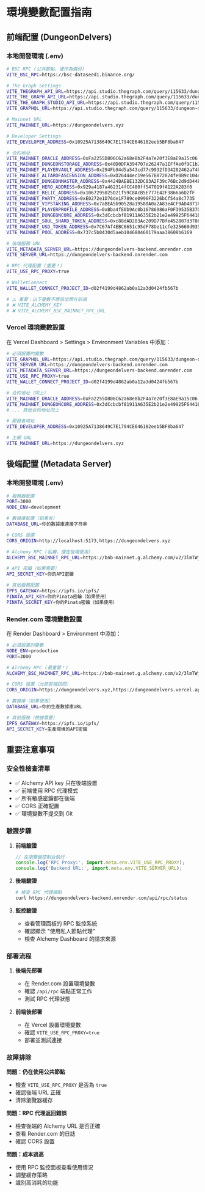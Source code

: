 # 環境變數配置指南

## 前端配置 (DungeonDelvers)

### 本地開發環境 (.env)
```bash
# BSC RPC (公共節點，僅作為備份)
VITE_BSC_RPC=https://bsc-dataseed1.binance.org/

# The Graph Settings
VITE_THEGRAPH_API_URL=https://api.studio.thegraph.com/query/115633/dungeon-delvers/v2.0.1
VITE_THE_GRAPH_API_URL=https://api.studio.thegraph.com/query/115633/dungeon-delvers/v2.0.1
VITE_THE_GRAPH_STUDIO_API_URL=https://api.studio.thegraph.com/query/115633/dungeon-delvers/v2.0.1
VITE_GRAPHQL_URL=https://api.studio.thegraph.com/query/115633/dungeon-delvers/v2.0.1

# Mainnet URL
VITE_MAINNET_URL=https://dungeondelvers.xyz

# Developer Settings
VITE_DEVELOPER_ADDRESS=0x10925A7138649C7E1794CE646182eeb5BF8ba647

# 合約地址
VITE_MAINNET_ORACLE_ADDRESS=0xFa2255D806C62a68e8b2F4a7e20f3E8aE9a15c06
VITE_MAINNET_DUNGEONSTORAGE_ADDRESS=0x40D0DFA394707e26247a1EFfAe0f9C1b248Fff10
VITE_MAINNET_PLAYERVAULT_ADDRESS=0x294Fb94d5a543cd77c9932fD34282462a74bFf1A
VITE_MAINNET_ALTAROFASCENSION_ADDRESS=0xD26444ec19e567B872824fe0B9c104e45A3a3341
VITE_MAINNET_DUNGEONMASTER_ADDRESS=0x4424BAE8E132DC83A2F39c76Bc2d9dD44E4A47B0
VITE_MAINNET_HERO_ADDRESS=0x929a4187a462314fCC480ff547019fA122A283f0
VITE_MAINNET_RELIC_ADDRESS=0x1067295025D21f59C8AcB5E777E42F3866a6D2fF
VITE_MAINNET_PARTY_ADDRESS=0xE0272e1D76de1F789ce0996F3226bCf54a8c7735
VITE_MAINNET_VIPSTAKING_ADDRESS=0x7aBEA5b90528a19580A0a2A83e4CF9AD4871880F
VITE_MAINNET_PLAYERPROFILE_ADDRESS=0xBba4fE0b9Ac0b16786986aF0F39535B37D09Ff1F
VITE_MAINNET_DUNGEONCORE_ADDRESS=0x3dCcbcbf81911A635E2b21e2e49925F6441B08B6
VITE_MAINNET_SOUL_SHARD_TOKEN_ADDRESS=0xc88dAD283Ac209D77Bfe452807d378615AB8B94a
VITE_MAINNET_USD_TOKEN_ADDRESS=0x7C67Af4EBC6651c95dF78De11cfe325660d935FE
VITE_MAINNET_POOL_ADDRESS=0x737c5b0430d5aeb104680460179aaa38608b6169

# 後端服務 URL
VITE_METADATA_SERVER_URL=https://dungeondelvers-backend.onrender.com
VITE_SERVER_URL=https://dungeondelvers-backend.onrender.com

# RPC 代理配置 (重要！)
VITE_USE_RPC_PROXY=true

# WalletConnect
VITE_WALLET_CONNECT_PROJECT_ID=d02f4199d4862ab0a12a3d0424fb567b

# ⚠️ 重要：以下變數不應該出現在前端
# ❌ VITE_ALCHEMY_KEY
# ❌ VITE_ALCHEMY_BSC_MAINNET_RPC_URL
```

### Vercel 環境變數設置
在 Vercel Dashboard > Settings > Environment Variables 中添加：

```bash
# 必須設置的變數
VITE_GRAPHQL_URL=https://api.studio.thegraph.com/query/115633/dungeon-delvers/v2.0.1
VITE_SERVER_URL=https://dungeondelvers-backend.onrender.com
VITE_METADATA_SERVER_URL=https://dungeondelvers-backend.onrender.com
VITE_USE_RPC_PROXY=true
VITE_WALLET_CONNECT_PROJECT_ID=d02f4199d4862ab0a12a3d0424fb567b

# 合約地址（同上）
VITE_MAINNET_ORACLE_ADDRESS=0xFa2255D806C62a68e8b2F4a7e20f3E8aE9a15c06
VITE_MAINNET_DUNGEONCORE_ADDRESS=0x3dCcbcbf81911A635E2b21e2e49925F6441B08B6
# ... 其他合約地址同上

# 開發者地址
VITE_DEVELOPER_ADDRESS=0x10925A7138649C7E1794CE646182eeb5BF8ba647

# 主網 URL
VITE_MAINNET_URL=https://dungeondelvers.xyz
```

## 後端配置 (Metadata Server)

### 本地開發環境 (.env)
```bash
# 服務器配置
PORT=3000
NODE_ENV=development

# 數據庫配置（如果有）
DATABASE_URL=你的數據庫連接字符串

# CORS 設置
CORS_ORIGIN=http://localhost:5173,https://dungeondelvers.xyz

# Alchemy RPC (私鑰，僅在後端使用)
ALCHEMY_BSC_MAINNET_RPC_URL=https://bnb-mainnet.g.alchemy.com/v2/3lmTWjUVbFylAurhdU-rSUefTC-P4tKf

# API 密鑰（如果需要）
API_SECRET_KEY=你的API密鑰

# 其他服務配置
IPFS_GATEWAY=https://ipfs.io/ipfs/
PINATA_API_KEY=你的Pinata密鑰（如果使用）
PINATA_SECRET_KEY=你的Pinata密鑰（如果使用）
```

### Render.com 環境變數設置
在 Render Dashboard > Environment 中添加：

```bash
# 必須設置的變數
NODE_ENV=production
PORT=3000

# Alchemy RPC (最重要！)
ALCHEMY_BSC_MAINNET_RPC_URL=https://bnb-mainnet.g.alchemy.com/v2/3lmTWjUVbFylAurhdU-rSUefTC-P4tKf

# CORS 設置（允許前端訪問）
CORS_ORIGIN=https://dungeondelvers.xyz,https://dungeondelvers.vercel.app

# 數據庫（如果使用）
DATABASE_URL=你的生產數據庫URL

# 其他服務（根據需要）
IPFS_GATEWAY=https://ipfs.io/ipfs/
API_SECRET_KEY=生產環境的API密鑰
```

## 重要注意事項

### 安全性檢查清單
- ✅ Alchemy API key 只在後端設置
- ✅ 前端使用 RPC 代理模式
- ✅ 所有敏感密鑰都在後端
- ✅ CORS 正確配置
- ✅ 環境變數不提交到 Git

### 驗證步驟

1. **前端驗證**
   ```javascript
   // 在瀏覽器控制台執行
   console.log('RPC Proxy:', import.meta.env.VITE_USE_RPC_PROXY);
   console.log('Backend URL:', import.meta.env.VITE_SERVER_URL);
   ```

2. **後端驗證**
   ```bash
   # 檢查 RPC 代理端點
   curl https://dungeondelvers-backend.onrender.com/api/rpc/status
   ```

3. **監控驗證**
   - 查看管理面板的 RPC 監控系統
   - 確認顯示 "使用私人節點代理"
   - 檢查 Alchemy Dashboard 的請求來源

### 部署流程

1. **後端先部署**
   - 在 Render.com 設置環境變數
   - 確認 `/api/rpc` 端點正常工作
   - 測試 RPC 代理狀態

2. **前端後部署**
   - 在 Vercel 設置環境變數
   - 確認 `VITE_USE_RPC_PROXY=true`
   - 部署並測試連接

### 故障排除

**問題：仍在使用公共節點**
- 檢查 `VITE_USE_RPC_PROXY` 是否為 `true`
- 確認後端 URL 正確
- 清除瀏覽器緩存

**問題：RPC 代理返回錯誤**
- 檢查後端的 Alchemy URL 是否正確
- 查看 Render.com 的日誌
- 確認 CORS 設置

**問題：成本過高**
- 使用 RPC 監控面板查看使用情況
- 調整緩存策略
- 識別高消耗的功能